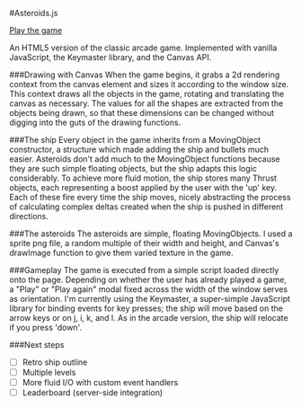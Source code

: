 #Asteroids.js

[Play the game](http://www.dylanonelson.com/asteroids)

An HTML5 version of the classic arcade game. Implemented with vanilla JavaScript, the Keymaster library, and the Canvas API.

###Drawing with Canvas
When the game begins, it grabs a 2d rendering context from the canvas element and sizes it according to the window size. This context draws all the objects in the game, rotating and translating the canvas as necessary. The values for all the shapes are extracted from the objects being drawn, so that these dimensions can be changed without digging into the guts of the drawing functions.

###The ship
Every object in the game inherits from a MovingObject constructor, a structure which made adding the ship and bullets much easier. Asteroids don't add much to the MovingObject functions because they are such simple floating objects, but the ship adapts this logic considerably. To achieve more fluid motion, the ship stores many Thrust objects, each representing a boost applied by the user with the 'up' key. Each of these fire every time the ship moves, nicely abstracting the process of calculating complex deltas created when the ship is pushed in different directions.

###The asteroids
The asteroids are simple, floating MovingObjects. I used a sprite png file, a random multiple of their width and height, and Canvas's drawImage function to give them varied texture in the game.

###Gameplay
The game is executed from a simple script loaded directly onto the page. Depending on whether the user has already played a game, a "Play" or "Play again" modal fixed across the width of the window serves as orientation. I'm currently using the Keymaster, a super-simple JavaScript library for binding events for key presses; the ship will move based on the arrow keys or on j, i, k, and l. As in the arcade version, the ship will relocate if you press 'down'.

###Next steps
- [ ] Retro ship outline
- [ ] Multiple levels
- [ ] More fluid I/O with custom event handlers
- [ ] Leaderboard (server-side integration)